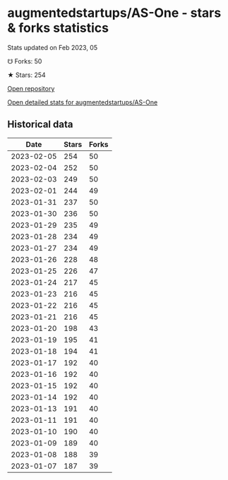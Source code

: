 # augmentedstartups/AS-One - stars & forks statistics

Stats updated on Feb 2023, 05

☋ Forks: 50

★ Stars: 254

[Open repository](https://github.com/augmentedstartups/AS-One)

[Open detailed stats for augmentedstartups/AS-One](https://reviewgithub.com/rep/augmentedstartups/AS-One)

## Historical data
| Date | Stars | Forks |
|------|-------|-------|
| 2023-02-05 | 254 | 50 | 
| 2023-02-04 | 252 | 50 | 
| 2023-02-03 | 249 | 50 | 
| 2023-02-01 | 244 | 49 | 
| 2023-01-31 | 237 | 50 | 
| 2023-01-30 | 236 | 50 | 
| 2023-01-29 | 235 | 49 | 
| 2023-01-28 | 234 | 49 | 
| 2023-01-27 | 234 | 49 | 
| 2023-01-26 | 228 | 48 | 
| 2023-01-25 | 226 | 47 | 
| 2023-01-24 | 217 | 45 | 
| 2023-01-23 | 216 | 45 | 
| 2023-01-22 | 216 | 45 | 
| 2023-01-21 | 216 | 45 | 
| 2023-01-20 | 198 | 43 | 
| 2023-01-19 | 195 | 41 | 
| 2023-01-18 | 194 | 41 | 
| 2023-01-17 | 192 | 40 | 
| 2023-01-16 | 192 | 40 | 
| 2023-01-15 | 192 | 40 | 
| 2023-01-14 | 192 | 40 | 
| 2023-01-13 | 191 | 40 | 
| 2023-01-11 | 191 | 40 | 
| 2023-01-10 | 190 | 40 | 
| 2023-01-09 | 189 | 40 | 
| 2023-01-08 | 188 | 39 | 
| 2023-01-07 | 187 | 39 | 

